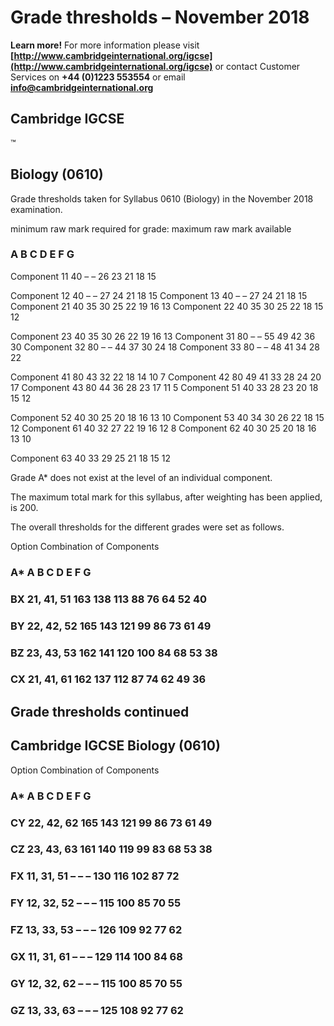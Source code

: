 # Grade thresholds – November 2018 

**Learn more!** For more information please visit **[http://www.cambridgeinternational.org/igcse](http://www.cambridgeinternational.org/igcse)** or contact Customer Services on **+44 (0)1223 553554** or email **info@cambridgeinternational.org** 

## Cambridge IGCSE 

 ™ 

## Biology (0610) 

 Grade thresholds taken for Syllabus 0610 (Biology) in the November 2018 examination. 

 minimum raw mark required for grade: maximum raw mark available 

### A B C D E F G 

 Component 11 40 – – 26 23 21 18 15 

 Component 12 40 – – 27 24 21 18 15 Component 13 40 – – 27 24 21 18 15 Component 21 40 35 30 25 22 19 16 13 Component 22 40 35 30 25 22 18 15 12 

 Component 23 40 35 30 26 22 19 16 13 Component 31 80 – – 55 49 42 36 30 Component 32 80 – – 44 37 30 24 18 Component 33 80 – – 48 41 34 28 22 

 Component 41 80 43 32 22 18 14 10 7 Component 42 80 49 41 33 28 24 20 17 Component 43 80 44 36 28 23 17 11 5 Component 51 40 33 28 23 20 18 15 12 

 Component 52 40 30 25 20 18 16 13 10 Component 53 40 34 30 26 22 18 15 12 Component 61 40 32 27 22 19 16 12 8 Component 62 40 30 25 20 18 16 13 10 

 Component 63 40 33 29 25 21 18 15 12 

 Grade A* does not exist at the level of an individual component. 

 The maximum total mark for this syllabus, after weighting has been applied, is 200. 

 The overall thresholds for the different grades were set as follows. 

 Option Combination of Components 

### A* A B C D E F G 

### BX 21, 41, 51 163 138 113 88 76 64 52 40 

### BY 22, 42, 52 165 143 121 99 86 73 61 49 

### BZ 23, 43, 53 162 141 120 100 84 68 53 38 

### CX 21, 41, 61 162 137 112 87 74 62 49 36 


## Grade thresholds continued 

## Cambridge IGCSE Biology (0610) 

 Option Combination of Components 

### A* A B C D E F G 

### CY 22, 42, 62 165 143 121 99 86 73 61 49 

### CZ 23, 43, 63 161 140 119 99 83 68 53 38 

### FX 11, 31, 51 – – – 130 116 102 87 72 

### FY 12, 32, 52 – – – 115 100 85 70 55 

### FZ 13, 33, 53 – – – 126 109 92 77 62 

### GX 11, 31, 61 – – – 129 114 100 84 68 

### GY 12, 32, 62 – – – 115 100 85 70 55 

### GZ 13, 33, 63 – – – 125 108 92 77 62 


